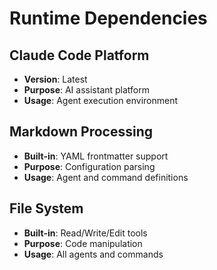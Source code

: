 # Runtime Dependencies

## Claude Code Platform
- **Version**: Latest
- **Purpose**: AI assistant platform
- **Usage**: Agent execution environment

## Markdown Processing
- **Built-in**: YAML frontmatter support
- **Purpose**: Configuration parsing
- **Usage**: Agent and command definitions

## File System
- **Built-in**: Read/Write/Edit tools
- **Purpose**: Code manipulation
- **Usage**: All agents and commands